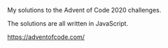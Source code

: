 My solutions to the Advent of Code 2020 challenges.

The solutions are all written in JavaScript.

https://adventofcode.com/
